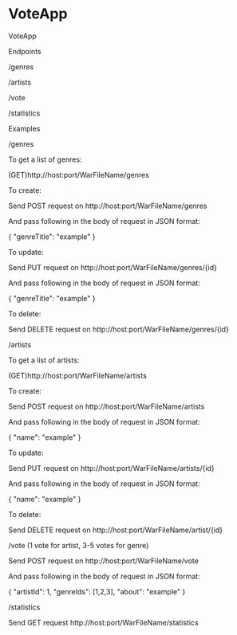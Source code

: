 # VoteApp
VoteApp

Endpoints

/genres

/artists

/vote

/statistics

Examples

/genres

To get a list of genres:

(GET)http://host:port/WarFileName/genres

To create:

Send POST request on http://host:port/WarFileName/genres

And pass following in the body of request in JSON format:

{
"genreTitle": "example"
}

To update:

Send PUT request on http://host:port/WarFileName/genres/{id}

And pass following in the body of request in JSON format:

{
"genreTitle": "example"
}

To delete:

Send DELETE request on http://host:port/WarFileName/genres/{id}

/artists

To get a list of artists:

(GET)http://host:port/WarFileName/artists

To create:

Send POST request on http://host:port/WarFileName/artists

And pass following in the body of request in JSON format:

{
"name": "example"
}

To update:

Send PUT request on http://host:port/WarFileName/artists/{id}

And pass following in the body of request in JSON format:

{
"name": "example"
}

To delete:

Send DELETE request on http://host:port/WarFileName/artist/{id}

/vote
(1 vote for artist, 3-5 votes for genre)

Send POST request on http://host:port/WarFileName/vote

And pass following in the body of request in JSON format:

{
"artistId": 1,
"genreIds": [1,2,3],
"about": "example"
}

/statistics

Send GET request http://host:port/WarFileName/statistics